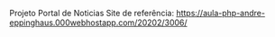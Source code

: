 Projeto Portal de Noticias
Site de referência: 
https://aula-php-andre-eppinghaus.000webhostapp.com/20202/3006/